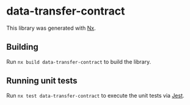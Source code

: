 # data-transfer-contract

This library was generated with [Nx](https://nx.dev).

## Building

Run `nx build data-transfer-contract` to build the library.

## Running unit tests

Run `nx test data-transfer-contract` to execute the unit tests via [Jest](https://jestjs.io).
